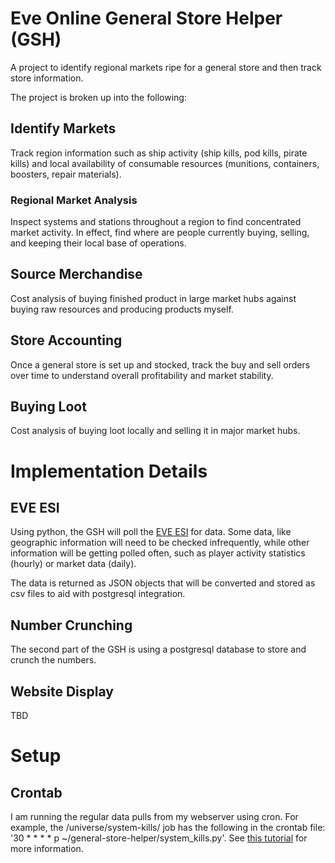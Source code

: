 # Eve Online General Store Helper (GSH)
A project to identify regional markets ripe for a general store and then track store information.

The project is broken up into the following:

## Identify Markets
Track region information such as ship activity (ship kills, pod kills, pirate kills) and local availability of consumable resources (munitions, containers, boosters, repair materials).

### Regional Market Analysis
Inspect systems and stations throughout a region to find concentrated market activity. In effect, find where are people currently buying, selling, and keeping their local base of operations.

## Source Merchandise
Cost analysis of buying finished product in large market hubs against buying raw resources and producing products myself.

## Store Accounting
Once a general store is set up and stocked, track the buy and sell orders over time to understand overall profitability and market stability.

## Buying Loot
Cost analysis of buying loot locally and selling it in major market hubs.

# Implementation Details
## EVE ESI
Using python, the GSH will poll the [EVE ESI](https://esi.evetech.net/ui/) for data. Some data, like geographic information will need to be checked infrequently, while other information will be getting polled often, such as player activity statistics (hourly) or market data (daily).

The data is returned as JSON objects that will be converted and stored as csv files to aid with postgresql integration.

## Number Crunching
The second part of the GSH is using a postgresql database to store and crunch the numbers.

## Website Display
TBD

# Setup
## Crontab
I am running the regular data pulls from my webserver using cron. For example, the /universe/system-kills/ job has the following in the crontab file: '30 * * * * p ~/general-store-helper/system_kills.py'. See [this tutorial](https://ostechnix.com/a-beginners-guide-to-cron-jobs/) for more information.
